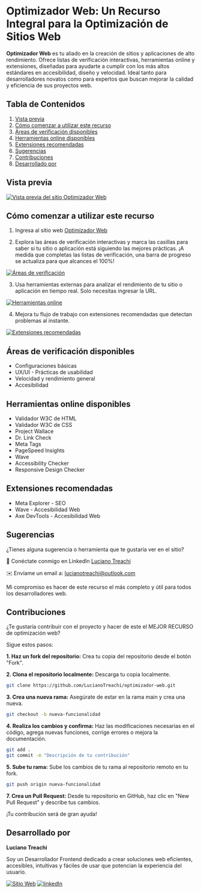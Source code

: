 # Optimizador Web: Un Recurso Integral para la Optimización de Sitios Web

**Optimizador Web** es tu aliado en la creación de sitios y aplicaciones de alto rendimiento. Ofrece listas de verificación interactivas, herramientas online y extensiones, diseñadas para ayudarte a cumplir con los más altos estándares en accesibilidad, diseño y velocidad. Ideal tanto para desarrolladores novatos como para expertos que buscan mejorar la calidad y eficiencia de sus proyectos web.

## Tabla de Contenidos

1. [Vista previa](#vista-previa)
2. [Cómo comenzar a utilizar este recurso](#cómo-comenzar-a-utilizar-este-recurso)
3. [Áreas de verificación disponibles](#áreas-de-verificación-disponibles)
4. [Herramientas online disponibles](#herramientas-online-disponibles)
5. [Extensiones recomendadas](#extensiones-recomendadas)
6. [Sugerencias](#sugerencias)
7. [Contribuciones](#contribuciones)
8. [Desarrollado por](#desarrollado-por)

## Vista previa

[![Vista previa del sitio Optimizador Web](https://i.postimg.cc/rFFF2Ksv/website.jpg)](https://postimg.cc/grQPvcvD)

## Cómo comenzar a utilizar este recurso

1. Ingresa al sitio web [Optimizador Web](https://optimizadorweb.site/)

2. Explora las áreas de verificación interactivas y marca las casillas para saber si tu sitio
   o aplicación está siguiendo las mejores prácticas. ¡A medida que completas las listas de verificación, una barra de progreso se actualiza para que alcances el 100%!

[![Áreas de verificación](https://i.postimg.cc/VLB808v9/areas.jpg)](https://postimg.cc/6y3SFFdT)

3. Usa herramientas externas para analizar el rendimiento de tu sitio o aplicación en tiempo real. Solo necesitas ingresar la URL.

[![Herramientas online](https://i.postimg.cc/F1X92h39/sites.jpg)](https://postimg.cc/0KZRSRV3)

4. Mejora tu flujo de trabajo con extensiones recomendadas que detectan problemas al instante.

[![Extensiones recomendadas](https://i.postimg.cc/QMSG4k1F/extensions.jpg)](https://postimg.cc/066BrStv)

## Áreas de verificación disponibles

- Configuraciones básicas
- UX/UI - Prácticas de usabilidad
- Velocidad y rendimiento general
- Accesibilidad

## Herramientas online disponibles

- Validador W3C de HTML
- Validador W3C de CSS
- Project Wallace
- Dr. Link Check
- Meta Tags
- PageSpeed Insights
- Wave
- Accessibility Checker
- Responsive Design Checker

## Extensiones recomendadas

- Meta Explorer - SEO
- Wave - Accesibilidad Web
- Axe DevTools - Accesibilidad Web

## Sugerencias

¿Tienes alguna sugerencia o herramienta que te gustaría ver en el sitio?

🔗 Conéctate conmigo en LinkedIn [Luciano Treachi](https://www.linkedin.com/in/luciano-treachi/)

✉️ Envíame un email a: [lucianotreachi@outlook.com](mailto:lucianotreachi@outlook.com)

Mi compromiso es hacer de este recurso el más completo y útil para todos los desarrolladores web.

## Contribuciones

¿Te gustaría contribuir con el proyecto y hacer de este el MEJOR RECURSO de optimización web?

Sigue estos pasos:

**1. Haz un fork del repositorio:** Crea tu copia del repositorio desde el botón "Fork".

**2. Clona el repositorio localmente:** Descarga tu copia localmente.

```bash
git clone https://github.com/LucianoTreachi/optimizador-web.git
```

**3. Crea una nueva rama:** Asegúrate de estar en la rama main y crea una nueva.

```bash
git checkout -b nueva-funcionalidad
```

**4. Realiza los cambios y confirma:** Haz las modificaciones necesarias en el código, agrega nuevas funciones, corrige errores o mejora la documentación.

```bash
git add .
git commit -m "Descripción de tu contribución"
```

**5. Sube tu rama:** Sube los cambios de tu rama al repositorio remoto en tu fork.

```bash
git push origin nueva-funcionalidad
```

**7. Crea un Pull Request:** Desde tu repositorio en GitHub, haz clic en "New Pull Request" y describe tus cambios.

¡Tu contribución será de gran ayuda!

## Desarrollado por

**Luciano Treachi**

Soy un Desarrollador Frontend dedicado a crear soluciones web eficientes, accesibles, intuitivas y fáciles de usar que potencian la experiencia del usuario.

[![Sitio Web](https://img.shields.io/badge/Sitio_Web-black?style=for-the-badge&logoColor=white)](https://lucianotreachi.website/)
[![linkedIn](https://img.shields.io/badge/LinkedIn-0077B5?style=for-the-badge&logoColor=white)](https://www.linkedin.com/in/luciano-treachi/)
